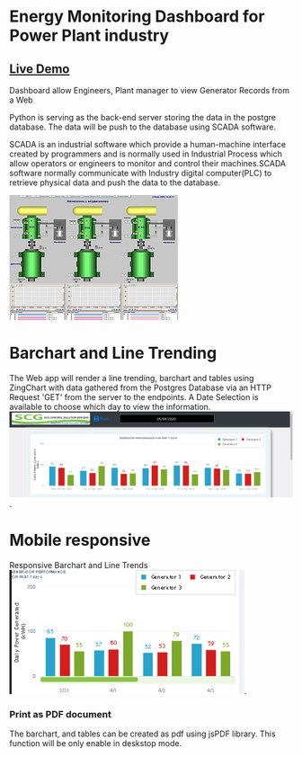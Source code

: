 # Energy Monitoring Dashboard for Power Plant industry
## [Live Demo](https://winson-dashboard.herokuapp.com/)


Dashboard allow Engineers, Plant manager to view Generator Records from a
Web

Python is serving as the back-end server storing the data in the postgre database.
The data will be push to the database using SCADA software.

SCADA is an industrial software which provide a human-machine interface created by programmers and is normally used in Industrial Process which allow operators or engineers
to monitor and control their machines.SCADA software normally communicate with Industry digital computer(PLC) to retrieve physical data and push the data to the database.


<img src="imgs/SCADA_Img.jpg">

# Barchart and Line Trending
The Web app will render a line trending, barchart and tables using ZingChart with data gathered
from the Postgres Database via an HTTP Request 'GET' from the server to the endpoints.
A Date Selection is available to choose which day to view the information.
![Barchart Rendering](imgs/barchart.png).

# Mobile responsive
Responsive Barchart and Line Trends
![Mobile Responsive](imgs/mobile.png).


### Print as PDF document
The barchart, and tables can be created as pdf using jsPDF library.
This function will be only enable in deskstop mode.


